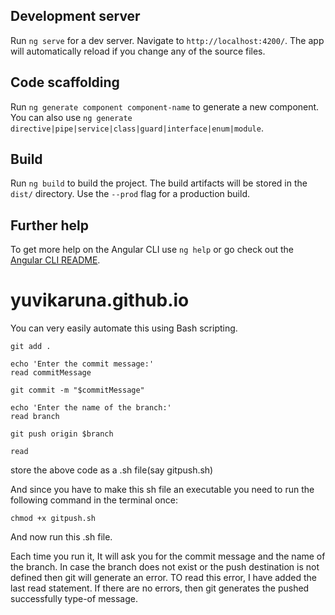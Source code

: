 ## Development server

Run `ng serve` for a dev server. Navigate to `http://localhost:4200/`. The app will automatically reload if you change any of the source files.

## Code scaffolding

Run `ng generate component component-name` to generate a new component. You can also use `ng generate directive|pipe|service|class|guard|interface|enum|module`.

## Build

Run `ng build` to build the project. The build artifacts will be stored in the `dist/` directory. Use the `--prod` flag for a production build.

## Further help

To get more help on the Angular CLI use `ng help` or go check out the [Angular CLI README](https://github.com/angular/angular-cli/blob/master/README.md).
# yuvikaruna.github.io


You can very easily automate this using Bash scripting.
```
git add .

echo 'Enter the commit message:'
read commitMessage

git commit -m "$commitMessage"

echo 'Enter the name of the branch:'
read branch

git push origin $branch

read

```
store the above code as a .sh file(say gitpush.sh)

And since you have to make this sh file an executable you need to run the following command in the terminal once:
```
chmod +x gitpush.sh
```
And now run this .sh file.

Each time you run it, It will ask you for the commit message and the name of the branch. In case the branch does not exist or the push destination is not defined then git will generate an error. TO read this error, I have added the last read statement. If there are no errors, then git generates the pushed successfully type-of message.